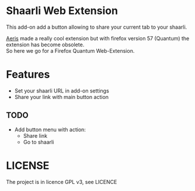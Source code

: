 # Shaarli Web Extension

This add-on add a button allowing to share your current tab to your shaarli.

[Aeris](https://bitbucket.org/aeris/shaarli-extension) made a really cool extension but with firefox version 57 (Quantum) the extension has become obsolete.   
So here we go for a Firefox Quantum Web-Extension.

# Features
- Set your shaarli URL in add-on settings
- Share your link with main button action

## TODO
- Add button menu with action:
  - Share link
  - Go to shaarli


# LICENSE
The project is in licence GPL v3, see LICENCE
